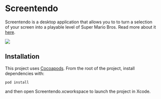# Screentendo

Screentendo is a desktop application that allows you to to turn a selection of your screen into a playable level of Super Mario Bros. Read more about it [here](http://aaronrandall.com/blog/screentendo/).

![](https://github.com/AaronRandall/Screentendo/blob/master/Screentendo/Screentendo.gif)

## Installation

This project uses [Cocoapods](https://guides.cocoapods.org/using/getting-started.html).
From the root of the project, install dependencies with:

    pod install

and then open Screentendo.xcworkspace to launch the project in Xcode.
